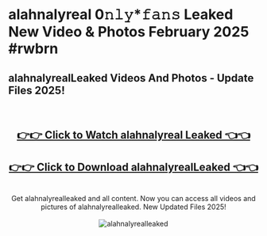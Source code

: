 # alahnalyreal 0𝚗𝚕𝚢*𝚏𝚊𝚗𝚜 Leaked New Video & Photos February 2025 #rwbrn

<h2>alahnalyrealLeaked Videos And Photos - Update Files 2025!</h2>
<br>
<div align="center">
<h2><a href="https://mediaupload.pro?title=alahnalyreal&ref=11F" rel="nofollow">👉👉 Click to Watch alahnalyreal Leaked 👈👈</a></h2>
<h2><a href="https://mediaupload.pro?title=alahnalyreal&ref=11F" rel="nofollow">👉👉 Click to Download alahnalyrealLeaked 👈👈</a></h2>
<br>
Get alahnalyrealleaked and all content. Now you can access all videos and pictures of alahnalyrealleaked. New Updated Files 2025!
<br>
<br>
<a href="https://mediaupload.pro?title=alahnalyreal&ref=11F" rel="nofollow" data-target="animated-image.originalLink"><img src="https://i.ibb.co/Gkj2r4b/banner.png" alt="alahnalyrealleaked" style="max-width: 100%; display: inline-block;" data-target="animated-image.originalImage"></a>
</div>
<br>

